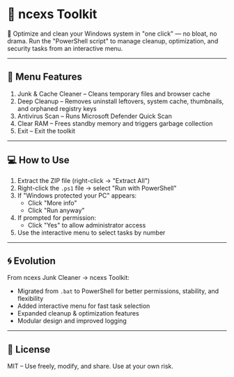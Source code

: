 # 🧰 ncexs Toolkit

🧼 Optimize and clean your Windows system in "one click" — no bloat, no drama.
Run the "PowerShell script" to manage cleanup, optimization, and security tasks from an interactive menu.

---

## 📝 Menu Features

1. Junk & Cache Cleaner – Cleans temporary files and browser cache
2. Deep Cleanup – Removes uninstall leftovers, system cache, thumbnails, and orphaned registry keys
3. Antivirus Scan – Runs Microsoft Defender Quick Scan
4. Clear RAM – Frees standby memory and triggers garbage collection
5. Exit – Exit the toolkit

---

## 💻 How to Use

1. Extract the ZIP file (right-click → "Extract All")
2. Right-click the `.ps1` file → select "Run with PowerShell"
3. If "Windows protected your PC" appears:
   - Click "More info"
   - Click "Run anyway"
4. If prompted for permission:
   - Click "Yes" to allow administrator access
5. Use the interactive menu to select tasks by number

---

## 🌀 Evolution

From ncexs Junk Cleaner → ncexs Toolkit:
- Migrated from `.bat` to PowerShell for better permissions, stability, and flexibility
- Added interactive menu for fast task selection
- Expanded cleanup & optimization features
- Modular design and improved logging

---

## 🤝 License

MIT – Use freely, modify, and share.
Use at your own risk.

